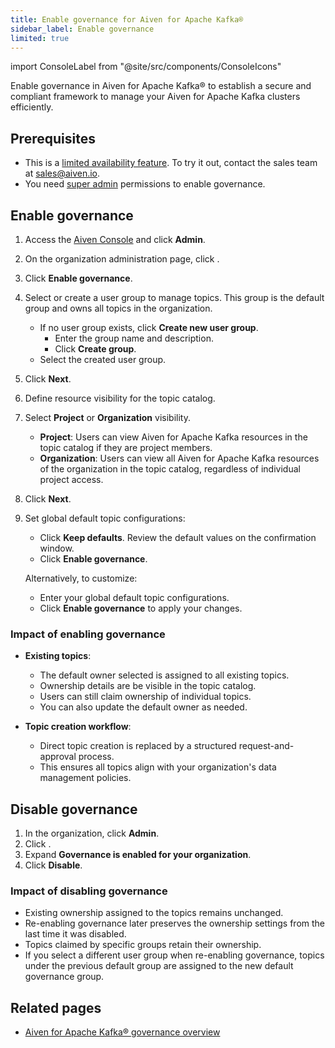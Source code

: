```yaml
---
title: Enable governance for Aiven for Apache Kafka®
sidebar_label: Enable governance
limited: true
---
```

import ConsoleLabel from "@site/src/components/ConsoleIcons"

Enable governance in Aiven for Apache Kafka® to establish a secure and compliant framework to manage your Aiven for Apache Kafka clusters efficiently.

## Prerequisites

- This is a [limited availability feature](/docs/platform/concepts/beta_services). To try
  it out, contact the sales team at [sales@aiven.io](mailto:sales@aiven.io).
- You need [super admin](/docs/platform/howto/make-super-admin) permissions to
enable governance.

## Enable governance

1. Access the [Aiven Console](https://console.aiven.io/) and click **Admin**.
1. On the organization administration page, click <ConsoleLabel name="Apache Kafka governance"/>.
1. Click **Enable governance**.
1. Select or create a user group to manage topics. This group is the default group and
   owns all topics in the organization.
   - If no user group exists, click **Create new user group**.
     - Enter the group name and description.
     - Click **Create group**.
   - Select the created user group.
1. Click **Next**.
1. Define resource visibility for the topic catalog.
1. Select **Project** or **Organization** visibility.

   - **Project**: Users can view Aiven for Apache Kafka resources in the topic catalog
     if they are project members.
   - **Organization**: Users can view all Aiven for Apache Kafka resources of the
     organization in the topic catalog, regardless of individual project access.
1. Click **Next**.
1. Set global default topic configurations:
   - Click **Keep defaults**. Review the default values on the confirmation window.
   - Click **Enable governance**.

   Alternatively, to customize:

   - Enter your global default topic configurations.
   - Click **Enable governance** to apply your changes.

### Impact of enabling governance

- **Existing topics**:
  - The default owner selected is assigned to all existing topics.
  - Ownership details are be visible in the topic catalog.
  - Users can still claim ownership of individual topics.
  - You can also update the default owner as needed.

- **Topic creation workflow**:
  - Direct topic creation is replaced by a structured request-and-approval process.
  - This ensures all topics align with your organization's data management policies.

## Disable governance

1. In the organization, click **Admin**.
1. Click <ConsoleLabel name="Apache Kafka governance"/>.
1. Expand **Governance is enabled for your organization**.
1. Click **Disable**.

### Impact of disabling governance

- Existing ownership assigned to the topics remains unchanged.
- Re-enabling governance later preserves the ownership settings from the last time it
  was disabled.
- Topics claimed by specific groups retain their ownership.
- If you select a different user group when re-enabling governance, topics under the
  previous default group are assigned to the new default governance group.

## Related pages

- [Aiven for Apache Kafka® governance overview](/docs/products/kafka/concepts/governance-overview)
